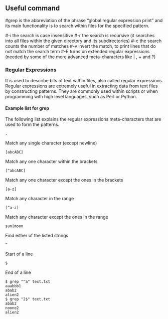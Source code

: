 ## Useful command


#grep is the abbreviation of the phrase “global regular expression print” and its main functionality is to search within files for the specified pattern.

#-i
the search is case insensitive
#-r
the search is recursive (it searches into all files within the given directory and its
subdirectories)
#-c
the search counts the number of matches
#-v
invert the match, to print lines that do not match the search term
#-E
turns on extended regular expressions (needed by some of the more advanced meta-characters like | , + and ?)


### Regular Expressions

It is used to describe bits of text within files, also called regular expressions. Regular expressions are extremely useful in extracting data from text files by
constructing patterns. They are commonly used within scripts or when programming with high level languages, such as Perl or Python.


#### Example list for grep

The following list explains the regular expressions meta-characters that are used to form the
patterns.

```
.
```
Match any single character (except newline)

```
[abcABC]
```
Match any one character within the brackets

```
[^abcABC]
```
Match any one character except the ones in the brackets

```
[a-z]
```
Match any character in the range

```
[^a-z]
```
Match any character except the ones in the range

```
sun|moon
```
Find either of the listed strings

```
^
```
Start of a line

```
$
```
End of a line

```
$ grep "^a" text.txt
aaabbb1
abab2
alien2
$ grep "2$" text.txt
abab2
noone2
alien2
```


